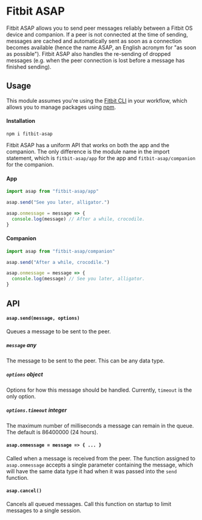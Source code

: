 # Fitbit ASAP
Fitbit ASAP allows you to send peer messages reliably between a Fitbit OS device and companion. If a peer is not connected at the time of sending, messages are cached and automatically sent as soon as a connection becomes available (hence the name ASAP, an English acronym for "as soon as possible"). Fitbit ASAP also handles the re-sending of dropped messages (e.g. when the peer connection is lost before a message has finished sending).
## Usage
This module assumes you're using the [Fitbit CLI](https://dev.fitbit.com/build/guides/command-line-interface/) in your workflow, which allows you to manage packages using [npm](https://docs.npmjs.com/about-npm/).
#### Installation
```
npm i fitbit-asap
```
Fitbit ASAP has a uniform API that works on both the app and the companion. The only difference is the module name in the import statement, which is `fitbit-asap/app` for the app and `fitbit-asap/companion` for the companion.
#### App
```javascript
import asap from "fitbit-asap/app"

asap.send("See you later, alligator.")

asap.onmessage = message => {
  console.log(message) // After a while, crocodile.
}
```
#### Companion
```javascript
import asap from "fitbit-asap/companion"

asap.send("After a while, crocodile.")

asap.onmessage = message => {
  console.log(message) // See you later, alligator.
}
```
## API
#### `asap.send(message, options)`
Queues a message to be sent to the peer.
##### `message` **any**
The message to be sent to the peer. This can be any data type.
##### `options` **object**
Options for how this message should be handled. Currently, `timeout` is the only option.
##### `options.timeout` **integer**
The maximum number of milliseconds a message can remain in the queue. The default is 86400000 (24 hours).
#### `asap.onmessage = message => { ... }`
Called when a message is received from the peer. The function assigned to `asap.onmessage` accepts a single parameter containing the message, which will have the same data type it had when it was passed into the `send` function.
#### `asap.cancel()`
Cancels all queued messages. Call this function on startup to limit messages to a single session.

